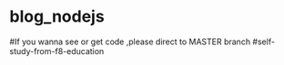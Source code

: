 # blog_nodejs


#If you wanna see or get code ,please direct to MASTER branch
#self-study-from-f8-education
